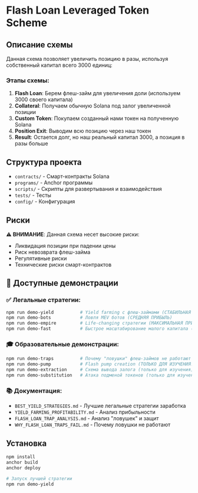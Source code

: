 # Flash Loan Leveraged Token Scheme

## Описание схемы

Данная схема позволяет увеличить позицию в разы, используя собственный капитал всего 3000 единиц:

### Этапы схемы:
1. **Flash Loan**: Берем флеш-займ для увеличения доли (используем 3000 своего капитала)
2. **Collateral**: Получаем обычную Solana под залог увеличенной позиции
3. **Custom Token**: Покупаем созданный нами токен на полученную Solana
4. **Position Exit**: Выводим всю позицию через наш токен
5. **Result**: Остается долг, но наш реальный капитал 3000, а позиция в разы больше

## Структура проекта

- `contracts/` - Смарт-контракты Solana
- `programs/` - Anchor программы
- `scripts/` - Скрипты для развертывания и взаимодействия
- `tests/` - Тесты
- `config/` - Конфигурация

## Риски

⚠️ **ВНИМАНИЕ**: Данная схема несет высокие риски:
- Ликвидация позиции при падении цены
- Риск невозврата флеш-займа
- Регулятивные риски
- Технические риски смарт-контрактов

## 🎯 Доступные демонстрации

### ✅ Легальные стратегии:
```bash
npm run demo-yield          # Yield farming с флеш-займами (СТАБИЛЬНАЯ ПРИБЫЛЬ)
npm run demo-bots           # Ловля MEV ботов (СРЕДНЯЯ ПРИБЫЛЬ)
npm run demo-empire         # Life-changing стратегии (МАКСИМАЛЬНАЯ ПРИБЫЛЬ)
npm run demo-fast           # Быстрое масштабирование малого капитала (АГРЕССИВНАЯ)
```

### 🎓 Образовательные демонстрации:
```bash
npm run demo-traps          # Почему "ловушки" флеш-займов не работают
npm run demo-pump           # Flash pump creation (ТОЛЬКО ДЛЯ ИЗУЧЕНИЯ!)
npm run demo-extraction     # Схема вывода залога (только для изучения)
npm run demo-substitution   # Атака подменой токенов (только для изучения)
```

### 📚 Документация:
- `BEST_YIELD_STRATEGIES.md` - Лучшие легальные стратегии заработка
- `YIELD_FARMING_PROFITABILITY.md` - Анализ прибыльности
- `FLASH_LOAN_TRAP_ANALYSIS.md` - Анализ "ловушек" и защит
- `WHY_FLASH_LOAN_TRAPS_FAIL.md` - Почему ловушки не работают

## Установка

```bash
npm install
anchor build
anchor deploy

# Запуск лучшей стратегии
npm run demo-yield
```
